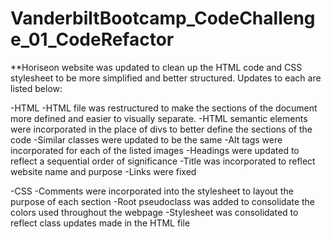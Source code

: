# VanderbiltBootcamp_CodeChallenge_01_CodeRefactor
**Horiseon website was updated to clean up the HTML code and CSS stylesheet to be more simplified and better structured.  Updates to each are listed below:

-HTML
  -HTML file was restructured to make the sections of the document more defined and easier to visually separate.
  -HTML semantic elements were incorporated in the place of divs to better define the sections of the code
  -Similar classes were updated to be the same
  -Alt tags were incorporated for each of the listed images
  -Headings were updated to reflect a sequential order of significance
  -Title was incorporated to reflect website name and purpose
  -Links were fixed
  
-CSS
  -Comments were incorporated into the stylesheet to layout the purpose of each section
  -Root pseudoclass was added to consolidate the colors used throughout the webpage
  -Stylesheet was consolidated to reflect class updates made in the HTML file
  

